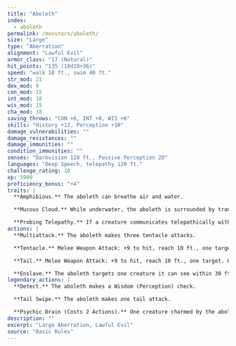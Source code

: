 ```yaml
---
title: "Aboleth"
index:
  - aboleth
permalink: /monsters/aboleth/
size: "Large"
type: "Aberration"
alignment: "Lawful Evil"
armor_class: "17 (Natural)"
hit_points: "135 (18d10+36)"
speed: "walk 10 ft., swim 40 ft."
str_mod: 21
dex_mod: 9
con_mod: 15
int_mod: 18
wis_mod: 15
cha_mod: 18
saving_throws: "CON +6, INT +8, WIS +6"
skills: "History +12, Perception +10"
damage_vulnerabilities: ""
damage_resistances: ""
damage_immunities: ""
condition_immunities: ""
senses: "Darkvision 120 ft., Passive Perception 20"
languages: "Deep Speech, telepathy 120 ft."
challenge_rating: 10
xp: 5900
proficiency_bonus: "+4"
traits: |
  **Amphibious.** The aboleth can breathe air and water.

  **Mucous Cloud.** While underwater, the aboleth is surrounded by transformative mucus. A creature that touches the aboleth or that hits it with a melee attack while within 5 ft. of it must make a DC 14 Constitution saving throw. On a failure, the creature is diseased for 1d4 hours. The diseased creature can breathe only underwater.

  **Probing Telepathy.** If a creature communicates telepathically with the aboleth, the aboleth learns the creature's greatest desires if the aboleth can see the creature.
actions: |
  **Multiattack.** The aboleth makes three tentacle attacks.

  **Tentacle.** Melee Weapon Attack: +9 to hit, reach 10 ft., one target. Hit: 12 (2d6 + 5) bludgeoning damage. If the target is a creature, it must succeed on a DC 14 Constitution saving throw or become diseased. The disease has no effect for 1 minute and can be removed by any magic that cures disease. After 1 minute, the diseased creature's skin becomes translucent and slimy, the creature can't regain hit points unless it is underwater, and the disease can be removed only by heal or another disease-curing spell of 6th level or higher. When the creature is outside a body of water, it takes 6 (1d12) acid damage every 10 minutes unless moisture is applied to the skin before 10 minutes have passed.

  **Tail.** Melee Weapon Attack: +9 to hit, reach 10 ft., one target. Hit: 15 (3d6 + 5) bludgeoning damage.

  **Enslave.** The aboleth targets one creature it can see within 30 ft. of it. The target must succeed on a DC 14 Wisdom saving throw or be magically charmed by the aboleth until the aboleth dies or until it is on a different plane of existence from the target. The charmed target is under the aboleth's control and can't take reactions, and the aboleth and the target can communicate telepathically with each other over any distance. Whenever the charmed target takes damage, the target can repeat the saving throw. On a success, the effect ends. No more than once every 24 hours, the target can also repeat the saving throw when it is at least 1 mile away from the aboleth.  
legendary_actions: |
  **Detect.** The aboleth makes a Wisdom (Perception) check.

  **Tail Swipe.** The aboleth makes one tail attack.

  **Psychic Drain (Costs 2 Actions).** One creature charmed by the aboleth takes 10 (3d6) psychic damage, and the aboleth regains hit points equal to the damage the creature takes.
description: ""
excerpt: "Large Aberration, Lawful Evil"
source: "Basic Rules"
---
```

